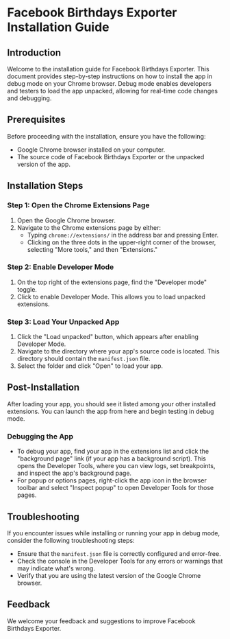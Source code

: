 # Facebook Birthdays Exporter Installation Guide

## Introduction

Welcome to the installation guide for Facebook Birthdays Exporter. This document provides step-by-step instructions on how to install the app in debug mode on your Chrome browser. Debug mode enables developers and testers to load the app unpacked, allowing for real-time code changes and debugging.

## Prerequisites

Before proceeding with the installation, ensure you have the following:

- Google Chrome browser installed on your computer.
- The source code of Facebook Birthdays Exporter or the unpacked version of the app.

## Installation Steps

### Step 1: Open the Chrome Extensions Page

1. Open the Google Chrome browser.
2. Navigate to the Chrome extensions page by either:
   - Typing `chrome://extensions/` in the address bar and pressing Enter.
   - Clicking on the three dots in the upper-right corner of the browser, selecting "More tools," and then "Extensions."

### Step 2: Enable Developer Mode

1. On the top right of the extensions page, find the "Developer mode" toggle.
2. Click to enable Developer Mode. This allows you to load unpacked extensions.

### Step 3: Load Your Unpacked App

1. Click the "Load unpacked" button, which appears after enabling Developer Mode.
2. Navigate to the directory where your app's source code is located. This directory should contain the `manifest.json` file.
3. Select the folder and click "Open" to load your app.

## Post-Installation

After loading your app, you should see it listed among your other installed extensions. You can launch the app from here and begin testing in debug mode.

### Debugging the App

- To debug your app, find your app in the extensions list and click the "background page" link (if your app has a background script). This opens the Developer Tools, where you can view logs, set breakpoints, and inspect the app's background page.
- For popup or options pages, right-click the app icon in the browser toolbar and select "Inspect popup" to open Developer Tools for those pages.

## Troubleshooting

If you encounter issues while installing or running your app in debug mode, consider the following troubleshooting steps:

- Ensure that the `manifest.json` file is correctly configured and error-free.
- Check the console in the Developer Tools for any errors or warnings that may indicate what's wrong.
- Verify that you are using the latest version of the Google Chrome browser.

## Feedback

We welcome your feedback and suggestions to improve Facebook Birthdays Exporter.